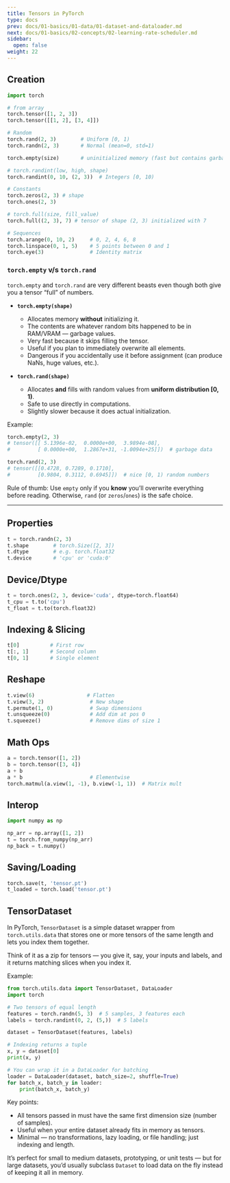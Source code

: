 ```yaml
---
title: Tensors in PyTorch
type: docs
prev: docs/01-basics/01-data/01-dataset-and-dataloader.md
next: docs/01-basics/02-concepts/02-learning-rate-scheduler.md
sidebar:
  open: false
weight: 22
---
```


## Creation

```python
import torch

# from array
torch.tensor([1, 2, 3])
torch.tensor([[1, 2], [3, 4]])

# Random
torch.rand(2, 3)        # Uniform [0, 1)
torch.randn(2, 3)       # Normal (mean=0, std=1)

torch.empty(size)       # uninitialized memory (fast but contains garbage values).

# torch.randint(low, high, shape)
torch.randint(0, 10, (2, 3))  # Integers [0, 10)

# Constants
torch.zeros(2, 3) # shape
torch.ones(2, 3)

# torch.full(size, fill_value)
torch.full((2, 3), 7) # tensor of shape (2, 3) initialized with 7

# Sequences
torch.arange(0, 10, 2)     # 0, 2, 4, 6, 8
torch.linspace(0, 1, 5)    # 5 points between 0 and 1
torch.eye(3)               # Identity matrix
```

### `torch.empty` v/s `torch.rand`

`torch.empty` and `torch.rand` are very different beasts even though both give you a tensor “full” of numbers.

* **`torch.empty(shape)`**

  * Allocates memory **without** initializing it.
  * The contents are whatever random bits happened to be in RAM/VRAM — garbage values.
  * Very fast because it skips filling the tensor.
  * Useful if you plan to immediately overwrite all elements.
  * Dangerous if you accidentally use it before assignment (can produce NaNs, huge values, etc.).

* **`torch.rand(shape)`**

  * Allocates **and** fills with random values from **uniform distribution \[0, 1)**.
  * Safe to use directly in computations.
  * Slightly slower because it does actual initialization.

Example:

```python
torch.empty(2, 3)
# tensor([[ 5.1396e-02,  0.0000e+00,  3.9894e-08],
#         [ 0.0000e+00,  1.2867e+31, -1.0094e+25]])  # garbage data

torch.rand(2, 3)
# tensor([[0.4728, 0.7289, 0.1710],
#         [0.9804, 0.3112, 0.6945]])  # nice [0, 1) random numbers
```

Rule of thumb:
Use `empty` only if you **know** you’ll overwrite everything before reading. Otherwise, `rand` (or `zeros`/`ones`) is the safe choice.

---

## Properties

```python
t = torch.randn(2, 3)
t.shape        # torch.Size([2, 3])
t.dtype        # e.g. torch.float32
t.device       # 'cpu' or 'cuda:0'
```

## Device/Dtype

```python
t = torch.ones(2, 3, device='cuda', dtype=torch.float64)
t_cpu = t.to('cpu')
t_float = t.to(torch.float32)
```

## Indexing & Slicing

```python
t[0]          # First row
t[:, 1]       # Second column
t[0, 1]       # Single element
```

## Reshape

```python
t.view(6)                 # Flatten
t.view(3, 2)               # New shape
t.permute(1, 0)            # Swap dimensions
t.unsqueeze(0)             # Add dim at pos 0
t.squeeze()                # Remove dims of size 1
```

## Math Ops

```python
a = torch.tensor([1, 2])
b = torch.tensor([3, 4])
a + b
a * b                      # Elementwise
torch.matmul(a.view(1, -1), b.view(-1, 1))  # Matrix mult
```

## Interop

```python
import numpy as np

np_arr = np.array([1, 2])
t = torch.from_numpy(np_arr)
np_back = t.numpy()
```

## Saving/Loading

```python
torch.save(t, 'tensor.pt')
t_loaded = torch.load('tensor.pt')
```

## TensorDataset

In PyTorch, `TensorDataset` is a simple dataset wrapper from `torch.utils.data` that stores one or more tensors of the same length and lets you index them together.

Think of it as a zip for tensors — you give it, say, your inputs and labels, and it returns matching slices when you index it.

Example:

```python
from torch.utils.data import TensorDataset, DataLoader
import torch

# Two tensors of equal length
features = torch.randn(5, 3)  # 5 samples, 3 features each
labels = torch.randint(0, 2, (5,))  # 5 labels

dataset = TensorDataset(features, labels)

# Indexing returns a tuple
x, y = dataset[0]
print(x, y)

# You can wrap it in a DataLoader for batching
loader = DataLoader(dataset, batch_size=2, shuffle=True)
for batch_x, batch_y in loader:
    print(batch_x, batch_y)
```

Key points:

* All tensors passed in must have the same first dimension size (number of samples).
* Useful when your entire dataset already fits in memory as tensors.
* Minimal — no transformations, lazy loading, or file handling; just indexing and length.

It’s perfect for small to medium datasets, prototyping, or unit tests — but for large datasets, you’d usually subclass `Dataset` to load data on the fly instead of keeping it all in memory.
